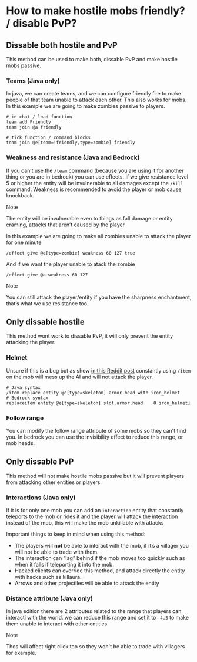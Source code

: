 # How to make hostile mobs friendly? / disable PvP?

## Dissable both hostile and PvP
This method can be used to make both, dissable PvP and make hostile mobs passive.

### Teams (Java only)
In java, we can create teams, and we can configure friendly fire to make people of that team unable to attack each other. This also works for mobs. In this example we are going to make zombies passive to players.

    # in chat / load function
    team add Friendly
    team join @a friendly
    
    # tick function / command blocks
    team join @e[team=!friendly,type=zombie] friendly


### Weakness and resistance (Java and Bedrock)
If you can’t use the `/team` command (because you are using it for another thing or you are in bedrock) you can use effects. If we give resistance level 5 or higher the entity will be invulnerable to all damages except the `/kill` command. Weakness is recommended to avoid the player or mob cause knockback.

> [!NOTE]
> The entity will be invulnerable even to things as fall damage or entity craming, attacks that aren’t caused by the player

In this example we are going to make all zombies unable to attack the player for one minute

    /effect give @e[type=zombie] weakness 60 127 true

And if we want the player unable to atack the zombie

    /effect give @a weakness 60 127

> [!NOTE]
> You can still attack the player/entity if you have the sharpness enchantment, that’s what we use resistance too.

## Only dissable hostile
This method wont work to dissable PvP, it will only prevent the entity attacking the player.

### Helmet
Unsure if this is a bug but as show [in this Reddit post](https://new.reddit.com/r/MinecraftCommands/comments/1cuibxp/comment/l4ya7gx/) constantly using `/item` on the mob will mess up the AI and will not attack the player.

    # Java syntax
    /item replace entity @e[type=skeleton] armor.head with iron_helmet
    # Bedrock syntax
    replaceitem entity @e[type=skeleton] slot.armor.head	0 iron_helmet]

### Follow range
You can modify the follow range attribute of some mobs so they can't find you. In bedrock you can use the invisibility effect to reduce this range, or mob heads.

## Only dissable PvP
This method will not make hostile mobs passive but it will prevent players from attacking other entities or players.

### Interactions (Java only)
If it is for only one mob you can add an `interaction` entity that constantly teleports to the mob or rides it and the player will attack the interaction instead of the mob, this will make the mob unkillable with attacks

Important things to keep in mind when using this method:

* The players will **not** be able to interact with the mob, if it’s a villager you will not be able to trade with them.
* The interaction can “lag” behind if the mob moves too quickly such as when it falls if teleporting it into the mob.
* Hacked clients can override this method, and attack directly the entity with hacks such as killaura.
* Arrows and other projectiles will be able to attack the entity

### Distance attribute (Java only)
In java edition there are 2 attributes related to the range that players can interacti with the world. we can reduce this range and set it to `-4.5` to make them unable to interact with other entities.

> [!NOTE]
> Thos will affect right click too so they won't be able to trade with villagers for example.
